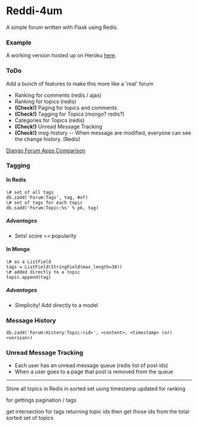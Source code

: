 Reddi-4um
===========

A simple forum written with Flask using Redis.

### Example

A working version hosted up on Heroku [here](http://reddi-4um.herokuapp.com/).

### ToDo

Add a bunch of features to make this more like a 'real' forum

* Ranking for comments (redis / ajax)
* Ranking for topics (redis)
* **(Check!)** Paging for topics and comments
* **(Check!)** Tagging for Topics (mongo? redis?)
* Categories for Topics (redis)
* **(Check!)** Unread Message Tracking
* **(Check!)** msg-history -- When message are modified, everyone can see the change history. (Redis)

[Django Forum Apps Comparison](https://code.djangoproject.com/wiki/ForumAppsComparison)


### Tagging

#### In Redis

	\# set of all tags
	db.zadd('Forum:Tags', tag, #of)
	\# set of tags for each topic
	db.sadd('Forum:Topic:%s' % pk, tag)

##### Advantages

* Sets! score == popularity

#### In Mongo

	\# as a ListField
	tags = ListField(StringField(max_length=30))
	\# added directly to a topic
	topic.append(tag)

##### Advantages

* Simplicity! Add directly to a model


### Message History

	db.zadd('Forum:History:Topic:<id>', <content>, <timestamp> (or) <version>)


### Unread Message Tracking ###

* Each user has an unread message queue (redis list of post ids)
* When a user goes to a page that post is removed from the queue


---

Store all topics in Redis in sorted set using timestamp updated for ranking

for gettings pagination / tags 

get intersection for tags returning topic ids then get those ids from the total sorted set of topics
